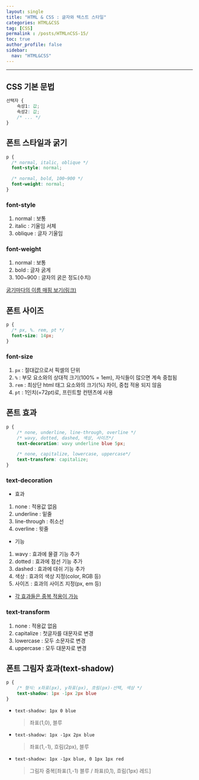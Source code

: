 ```yaml
---
layout: single
title: "HTML & CSS : 글자와 텍스트 스타일"
categories: HTML&CSS
tag: [CSS]
permalink : /posts/HTMLnCSS-15/
toc: true
author_profile: false
sidebar:
  nav: "HTML&CSS"
---
```


<hr>

## CSS 기본 문법

```css
선택자 {
    속성1: 값;
    속성2: 값;
    /* ... */
}
```

## 폰트 스타일과 굵기

```css
p {
  /* normal, italic, oblique */
  font-style: normal;

  /* normal, bold, 100~900 */
  font-weight: normal;
}
```

### font-style

1. normal : 보통
2. italic : 기울임 서체
3. oblique : 글자 기울임

### font-weight

1. normal : 보통
2. bold : 글자 굵게
3. 100~900 : 글자의 굵은 정도(수치)

[굵기마다의 이름 매핑 보기(링크)](https://developer.mozilla.org/ko/docs/Web/CSS/font-weight#%EC%9D%BC%EB%B0%98%EC%A0%81%EC%9D%B8_%EA%B0%80%EC%A4%91%EC%B9%98_%EC%9D%B4%EB%A6%84_%EB%A7%A4%ED%95%91)

## 폰트 사이즈

```css
p {
  /* px, %. rem, pt */
  font-size: 14px;
}
```

### font-size

1. `px` : 절대값으로서 픽셀의 단위
2. `%` : 부모 요소와의 상대적 크기(100% = 1em), 자식들이 많으면 계속 중첩됨
3. `rem` : 최상단 html 태그 요소와의 크기(%) 차이, 중첩 적용 되지 않음
4. `pt` : 1인치(=72pt)로, 프린트할 컨텐츠에 사용

## 폰트 효과

```css
p {
    /* none, underline, line-through, overline */
    /* wavy, dotted, dashed, 색상, 사이즈*/
    text-decoration: wavy underline blue 5px;

    /* none, capitalize, lowercase, uppercase*/
    text-transform: capitalize;
}
```

### text-decoration

- 효과

1. none : 적용값 없음
2. underline : 밑줄
3. line-through : 취소선
4. overline : 윗줄

- 기능

1. wavy : 효과에 물결 기능 추가
2. dotted : 효과에 점선 기능 추가 
3. dashed : 효과에 대쉬 기능 추가
4. 색상 : 효과의 색상 지정(color, RGB 등)
5. 사이즈 : 효과의 사이즈 지정(px, em 등)

- <u>각 효과들은 중복 적용이 가능</u>

### text-transform

1. none : 적용값 없음
2. capitalize : 첫글자를 대문자로 변경
3. lowercase : 모두 소문자로 변경
4. uppercase : 모두 대문자로 변경

## 폰트 그림자 효과(text-shadow)

```css
p {
    /* 형식: x좌표(px), y좌표(px), 흐림(px)-선택, 색상 */
    text-shadow: 1px -1px 2px blue  
}
```

- `text-shadow: 1px 0 blue`

    > 좌표(1,0), 블루

- `text-shadow: 1px -1px 2px blue`

    > 좌표(1,-1), 흐림(2px), 블루

- `text-shadow: 1px -1px blue, 0 1px 1px red`

    > 그림자 중복[좌표(1,-1) 블루 / 좌표(0,1), 흐림(1px) 레드]



